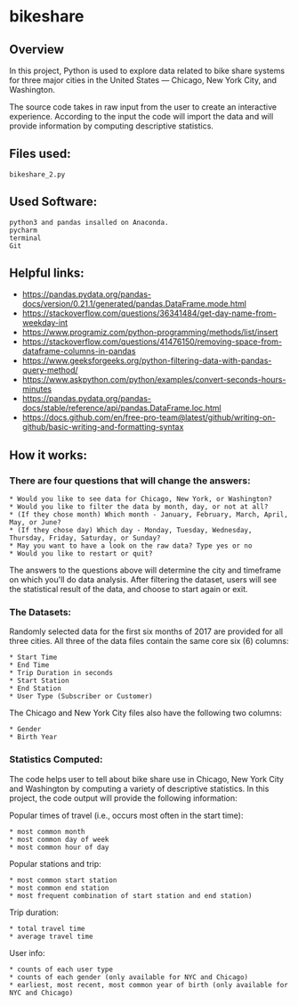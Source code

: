 # bikeshare

## Overview

In this project, Python is used to explore data related to bike share systems for three major cities in the United States — Chicago, New York City, and Washington.

The source code takes in raw input from the user to create an interactive experience.
According to the input the code will import the data and will provide information by computing descriptive statistics.

## Files used:
    bikeshare_2.py

## Used Software:
    python3 and pandas insalled on Anaconda.
    pycharm
    terminal
    Git

## Helpful links:
   * https://pandas.pydata.org/pandas-docs/version/0.21.1/generated/pandas.DataFrame.mode.html
   * https://stackoverflow.com/questions/36341484/get-day-name-from-weekday-int
   * https://www.programiz.com/python-programming/methods/list/insert
   * https://stackoverflow.com/questions/41476150/removing-space-from-dataframe-columns-in-pandas
   * https://www.geeksforgeeks.org/python-filtering-data-with-pandas-query-method/
   * https://www.askpython.com/python/examples/convert-seconds-hours-minutes
   * https://pandas.pydata.org/pandas-docs/stable/reference/api/pandas.DataFrame.loc.html
   * https://docs.github.com/en/free-pro-team@latest/github/writing-on-github/basic-writing-and-formatting-syntax

## How it works:

### There are four questions that will change the answers:

    * Would you like to see data for Chicago, New York, or Washington?
    * Would you like to filter the data by month, day, or not at all?
    * (If they chose month) Which month - January, February, March, April, May, or June?
    * (If they chose day) Which day - Monday, Tuesday, Wednesday, Thursday, Friday, Saturday, or Sunday?
    * May you want to have a look on the raw data? Type yes or no
    * Would you like to restart or quit?

The answers to the questions above will determine the city and timeframe on which you'll do data analysis. After filtering the dataset, users will see the statistical result of the data, and choose to start again or exit.

### The Datasets:

Randomly selected data for the first six months of 2017 are provided for all three cities. All three of the data files contain the same core six (6) columns:

    * Start Time
    * End Time
    * Trip Duration in seconds
    * Start Station
    * End Station
    * User Type (Subscriber or Customer)

The Chicago and New York City files also have the following two columns:
    
    * Gender
    * Birth Year

### Statistics Computed:

The code helps user to tell about bike share use in Chicago, New York City and Washington by computing a variety of descriptive statistics. In this project, the code output will provide the following information:

Popular times of travel (i.e., occurs most often in the start time):
    
    * most common month
    * most common day of week
    * most common hour of day

Popular stations and trip:
    
    * most common start station
    * most common end station
    * most frequent combination of start station and end station)

Trip duration:
    
    * total travel time
    * average travel time

User info:
    
    * counts of each user type
    * counts of each gender (only available for NYC and Chicago)
    * earliest, most recent, most common year of birth (only available for NYC and Chicago)
